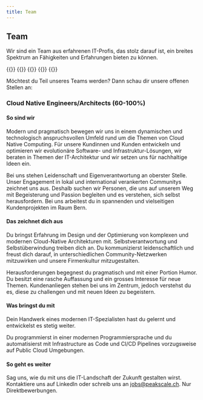 ```yaml
---
title: Team
---
```


## Team

Wir sind ein Team aus erfahrenen IT-Profis, das stolz darauf ist, ein breites Spektrum an Fähigkeiten und Erfahrungen
bieten zu können.

<div class="row">
    {{<team-item
        name="Mathias Herzog"
        image="mathiasherzog.jpg"
        linkedin="mathias-herzog-888a6788"
        title="Infrastructure Artist und Brückenbauer zwischen Technik, Organisation und Management"
    >}}
    {{<team-item
        name="Johann Gyger"
        image="johanngyger.jpg"
        linkedin="johanngyger"
        title="Software Artist, Cloud Native Ambassador und passionierter Engineer"
    >}}
    {{<team-item
        name="Oliver Bähler"
        image="oliverbaehler.jpg"
        linkedin="oliver-b%C3%A4hler-8b182b175"
        title="Solution Architect und Cloud Native Maintainer"
    >}}
    {{<team-item
        name="Nicola Lüthi"
        image="nicolaluethi.jpeg"
        linkedin="nicola-l%C3%BCthi-895045252"
        title="Cloud Native Engineer und Maintainer"
    >}}
    {{<team-item
        name="Lorenz Bischof"
        image="lorenzbischof.jpg"
        linkedin="lorenz-bischof"
        title="Cloud Native Engineer mit Fokus auf Benutzbarkeit, Sicherheit und Automatisierung"
    >}}
</div>

Möchtest du Teil unseres Teams werden? Dann schau dir unsere offenen Stellen an:

### Cloud Native Engineers/Architects (60-100%)

#### So sind wir

Modern und pragmatisch bewegen wir uns in einem dynamischen und technologisch anspruchsvollen Umfeld rund um die Themen
von Cloud Native Computing. Für unsere Kundinnen und Kunden entwickeln und optimieren wir evolutionäre Software- und
Infrastruktur-Lösungen, wir beraten in Themen der IT-Architektur und wir setzen uns für nachhaltige Ideen ein.

Bei uns stehen Leidenschaft und Eigenverantwortung an oberster Stelle. Unser Engagement in lokal und international
verankerten Communitys zeichnet uns aus. Deshalb suchen wir Personen, die uns auf unserem Weg mit Begeisterung und
Passion begleiten und es verstehen, sich selbst herausfordern. Bei uns arbeitest du in spannenden und vielseitigen
Kundenprojekten im Raum Bern.

#### Das zeichnet dich aus

Du bringst Erfahrung im Design und der Optimierung von komplexen und modernen Cloud-Native Architekturen mit.
Selbstverantwortung und Selbstüberwindung treiben dich an. Du kommunizierst leidenschaftlich und freust dich darauf, in
unterschiedlichen Community-Netzwerken mitzuwirken und unsere Firmenkultur mitzugestalten.

Herausforderungen begegnest du pragmatisch und mit einer Portion Humor. Du besitzt eine rasche Auffassung und ein
grosses Interesse für neue Themen. Kundenanliegen stehen bei uns im Zentrum, jedoch verstehst du es, diese zu challengen
und mit neuen Ideen zu begeistern.

#### Was bringst du mit

Dein Handwerk eines modernen IT-Spezialisten hast du gelernt und entwickelst es stetig weiter.

Du programmierst in einer modernen Programmiersprache und du automatisierst mit Infrastructure as Code und CI/CD
Pipelines vorzugsweise auf Public Cloud Umgebungen.

#### So geht es weiter

Sag uns, wie du mit uns die IT-Landschaft der Zukunft gestalten wirst. Kontaktiere uns auf LinkedIn oder schreib uns an
jobs@peakscale.ch. Nur Direktbewerbungen.
